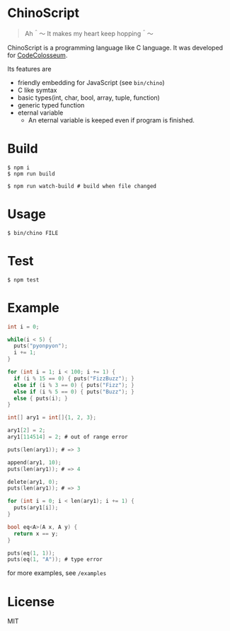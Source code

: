ChinoScript
====

> Ah＾～ It makes my heart keep hopping＾～

ChinoScript is a programming language like C language. It was developed for [CodeColosseum](https://trapti.tech/works/1803/).

Its features are

* friendly embedding for JavaScript (see `bin/chino`)
* C like symtax
* basic types(int, char, bool, array, tuple, function)
* generic typed function
* eternal variable
    * An eternal variable is keeped even if program is finished.

# Build

```
$ npm i
$ npm run build

$ npm run watch-build # build when file changed
```

# Usage

```
$ bin/chino FILE
```

# Test

```
$ npm test
```

# Example

```c
int i = 0;

while(i < 5) {
  puts("pyonpyon");
  i += 1;
}
```

```c
for (int i = 1; i < 100; i += 1) {
  if (i % 15 == 0) { puts("FizzBuzz"); }
  else if (i % 3 == 0) { puts("Fizz"); }
  else if (i % 5 == 0) { puts("Buzz"); }
  else { puts(i); }
}
```

```c
int[] ary1 = int[]{1, 2, 3};

ary1[2] = 2;
ary1[114514] = 2; # out of range error

puts(len(ary1)); # => 3

append(ary1, 10);
puts(len(ary1)); # => 4

delete(ary1, 0);
puts(len(ary1)); # => 3

for (int i = 0; i < len(ary1); i += 1) {
  puts(ary1[i]);
}
```

```c
bool eq<A>(A x, A y) {
  return x == y;
}

puts(eq(1, 1));
puts(eq(1, "A")); # type error
```

for more examples, see `/examples`

# License

MIT
